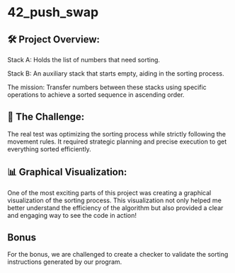 # 42_push_swap

## 🛠️ Project Overview:

 Stack A: Holds the list of numbers that need sorting.

 Stack B: An auxiliary stack that starts empty, aiding in the sorting process.
 
The mission: Transfer numbers between these stacks using specific operations to achieve a sorted sequence in ascending order.

## 🌟 The Challenge:

The real test was optimizing the sorting process while strictly following the movement rules. It required strategic planning and precise execution to get everything sorted efficiently.

## 📊 Graphical Visualization:

One of the most exciting parts of this project was creating a graphical visualization of the sorting process. This visualization not only helped me better understand the efficiency of the algorithm but also provided a clear and engaging way to see the code in action!

## Bonus 
For the bonus, we are challenged to create a checker to validate the sorting instructions generated by our program.
